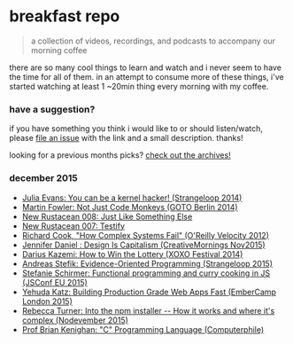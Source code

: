 # breakfast repo
> a collection of videos, recordings, and podcasts to accompany our morning coffee

there are so many cool things to learn and watch and i never seem to have the time for all of them. in an attempt to consume more of these things, i've started watching at least 1 ~20min thing every morning with my coffee.

### have a suggestion?

if you have something you think i would like to or should listen/watch, please [file an issue](https://github.com/ashleygwilliams/breakfast-repo/issues/new) with the link and a small description. thanks!

looking for a previous months picks? [check out the archives!](https://github.com/ashleygwilliams/breakfast-repo/tree/master/archives) 

### december 2015

- [Julia Evans: You can be a kernel hacker! (Strangeloop 2014)](https://www.youtube.com/watch?v=0IQlpFWTFbM)
- [Martin Fowler: Not Just Code Monkeys (GOTO Berlin 2014)](https://www.youtube.com/watch?v=4E3xfR6IBII)
- [New Rustacean 008: Just Like Something Else](http://www.newrustacean.com/show_notes/e008/index.html)
- [New Rustacean 007: Testify](http://www.newrustacean.com/show_notes/e007/index.html)
- [Richard Cook, "How Complex Systems Fail" (O'Reilly Velocity 2012)](https://www.youtube.com/watch?v=2S0k12uZR14)
- [Jennifer Daniel : Design Is Capitalism (CreativeMornings Nov2015)](https://www.youtube.com/watch?v=O4s-H9R7uvY)
- [Darius Kazemi: How to Win the Lottery (XOXO Festival 2014)](https://www.youtube.com/watch?v=l_F9jxsfGCw)
- [Andreas Stefik: Evidence-Oriented Programming (Strangeloop 2015)](https://www.youtube.com/watch?v=uEFrE6cgVNY)
- [Stefanie Schirmer: Functional programming and curry cooking in JS (JSConf EU 2015)](https://www.youtube.com/watch?v=6Qx5ZAbfqjo)
- [Yehuda Katz: Building Production Grade Web Apps Fast (EmberCamp London 2015)](https://www.youtube.com/watch?v=gk-xyLM7R4g)
- [Rebecca Turner: Into the npm installer -- How it works and where it's complex (Nodevember 2015)](https://www.youtube.com/watch?v=3ShkpzavVFM)
- [Prof Brian Kenighan: "C" Programming Language (Computerphile)](https://www.youtube.com/watch?v=de2Hsvxaf8M)
